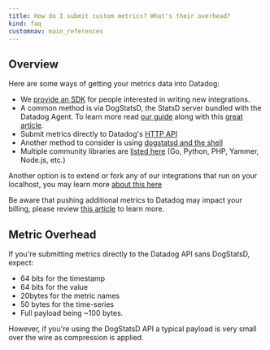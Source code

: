```yaml
---
title: How do I submit custom metrics? What's their overhead?
kind: faq
customnav: main_references
---
```


## Overview

Here are some ways of getting your metrics data into Datadog:

* We [provide an SDK](/integrations/integration_sdk) for people interested in  writing new integrations.
* A common method is via DogStatsD, the StatsD server bundled with the Datadog Agent. To learn more read [our guide](/developers/dogstatsd) along with this [great article](/developers/metrics).
* Submit metrics directly to Datadog's [HTTP API](/api)
* Another method to consider is using [dogstatsd and the shell](/developers/dogstatsd/)
* Multiple community libraries are [listed here](/libraries/) (Go, Python, PHP, Yammer, Node.js, etc.)

Another option is to extend or fork any of our integrations that run on your localhost, you may learn more [about this here](/integrations/new_integration)

Be aware that pushing additional metrics to Datadog may impact your billing, please review [this article](/getting_started/custom_metrics) to learn more.

## Metric Overhead

If you're submitting metrics directly to the Datadog API sans DogStatsD, expect:

* 64 bits for the timestamp
* 64 bits for the value
* 20bytes for the metric names
* 50 bytes for the time-series
* Full payload being ~100 bytes.

However, if you're using the DogStatsD API a typical payload is very small over the wire as compression is applied.

 